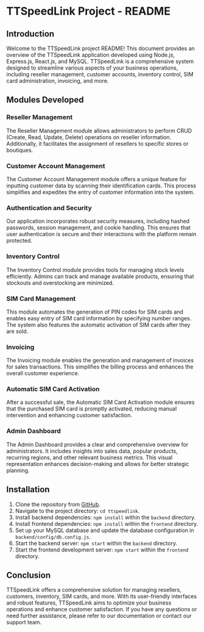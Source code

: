 # TTSpeedLink Project - README

## Introduction

Welcome to the TTSpeedLink project README! This document provides an overview of the TTSpeedLink application developed using Node.js, Express.js, React.js, and MySQL. TTSpeedLink is a comprehensive system designed to streamline various aspects of your business operations, including reseller management, customer accounts, inventory control, SIM card administration, invoicing, and more.

## Modules Developed

### Reseller Management

The Reseller Management module allows administrators to perform CRUD (Create, Read, Update, Delete) operations on reseller information. Additionally, it facilitates the assignment of resellers to specific stores or boutiques.

### Customer Account Management

The Customer Account Management module offers a unique feature for inputting customer data by scanning their identification cards. This process simplifies and expedites the entry of customer information into the system.

### Authentication and Security

Our application incorporates robust security measures, including hashed passwords, session management, and cookie handling. This ensures that user authentication is secure and their interactions with the platform remain protected.

### Inventory Control

The Inventory Control module provides tools for managing stock levels efficiently. Admins can track and manage available products, ensuring that stockouts and overstocking are minimized.

### SIM Card Management

This module automates the generation of PIN codes for SIM cards and enables easy entry of SIM card information by specifying number ranges. The system also features the automatic activation of SIM cards after they are sold.

### Invoicing

The Invoicing module enables the generation and management of invoices for sales transactions. This simplifies the billing process and enhances the overall customer experience.

### Automatic SIM Card Activation

After a successful sale, the Automatic SIM Card Activation module ensures that the purchased SIM card is promptly activated, reducing manual intervention and enhancing customer satisfaction.

### Admin Dashboard

The Admin Dashboard provides a clear and comprehensive overview for administrators. It includes insights into sales data, popular products, recurring regions, and other relevant business metrics. This visual representation enhances decision-making and allows for better strategic planning.

## Installation

1. Clone the repository from [GitHub](https://github.com/your_username/ttspeedlink).
2. Navigate to the project directory: `cd ttspeedlink`.
3. Install backend dependencies: `npm install` within the `backend` directory.
4. Install frontend dependencies: `npm install` within the `frontend` directory.
5. Set up your MySQL database and update the database configuration in `backend/config/db.config.js`.
6. Start the backend server: `npm start` within the `backend` directory.
7. Start the frontend development server: `npm start` within the `frontend` directory.

## Conclusion

TTSpeedLink offers a comprehensive solution for managing resellers, customers, inventory, SIM cards, and more. With its user-friendly interfaces and robust features, TTSpeedLink aims to optimize your business operations and enhance customer satisfaction. If you have any questions or need further assistance, please refer to our documentation or contact our support team.

